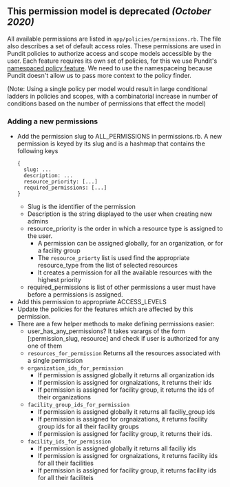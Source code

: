 ## **This permission model is deprecated** _(October 2020)_

All available permissions are listed in `app/policies/permissions.rb`. The file also describes a set of default access
roles. These permissions are used in Pundit policies to authorize access and scope models accessible by the user. Each
feature requires its own set of policies, for this we use Pundit's [namespaced policy
feature](https://github.com/varvet/pundit#policy-namespacing). We need to use the namespaceing because Pundit doesn't
allow us to pass more context to the policy finder.

(Note: Using a single policy per model would result in large conditional ladders in policies and
scopes, with a combinatorial increase in number of conditions based on the number of permissions
that effect the model)

### Adding a new permissions
- Add the permission slug to ALL_PERMISSIONS in permissions.rb. A new permission is keyed by its slug
  and is a hashmap that contains the following keys
    ```
    {
      slug: ...
      description: ...
      resource_priority: [...]
      required_permissions: [...]
    }
    ```
    - Slug is the identifier of the permission
    - Description is the string displayed to the user when creating new admins
    - resource_priority is the order in which a resource type is assigned to the user.
        - A permission can be assigned globally, for an organization, or for a facility group
        - The `resource_priorty` list is used find the appropriate resource_type from the list of selected resources
        - It creates a permission for all the available resources with the highest priority
    - required_permissions is list of other permissions a user must have before a permissions is assigned.
- Add this permission to appropriate ACCESS_LEVELS
- Update the policies for the features which are affected by this permission.
- There are a few helper methods to make defining permissions easier:
    - user_has_any_permissions?
        It takes varargs of the form [:permission_slug, resource] and check if user is authorized for any one of them
    - `resources_for_permission`
        Returns all the resources associated with a single permission
    - `organization_ids_for_permission`
        - If permission is assigned globally it returns all organization ids
        - If permission is assigned for orgnaizations, it returns their ids
        - If permission is assigned for facility group, it returns the ids of their organizations
    - `facility_group_ids_for_permission`
        - If permission is assigned globally it returns all faciliy_group ids
        - If permission is assigned for orgnaizations, it returns facility group ids for all their facility groups
        - If permission is assigned for facility group, it returns their ids.
    - `facility_ids_for_permission`
        - If permission is assigned globally it returns all faciliy ids
        - If permission is assigned for orgnaizations, it returns facility ids for all their facilities
        - If permission is assigned for facility group, it returns facility ids for all their faciliteis
